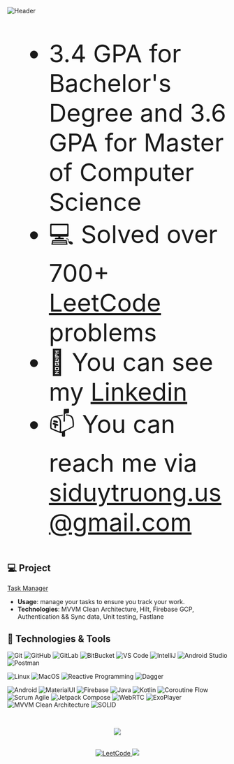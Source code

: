 ![Header](./github-header-image.png)

<div style="font-size:4em;">
        
- 3.4 GPA for Bachelor's Degree and 3.6 GPA for Master of Computer Science
- 💻 Solved over 700+ [LeetCode](https://leetcode.com/u/duytruong-us/) problems 
- 🔗 You can see my [Linkedin](https://www.linkedin.com/in/siduytruong/)
- 📫 You can reach me via siduytruong.us@gmail.com

</div>

## 💻 Project

[Task Manager](https://github.com/siduytruong-us/task-manager)
- **Usage**: manage your tasks to ensure you track your work.
- **Technologies**: MVVM Clean Architecture, Hilt, Firebase GCP, Authentication && Sync data, Unit testing, Fastlane

## 🚀 Technologies & Tools

  ![Git](https://img.shields.io/badge/-Git-black?style=flat-square&logo=git)
  ![GitHub](https://img.shields.io/badge/-GitHub-181717?style=flat-square&logo=github)
  ![GitLab](https://img.shields.io/badge/-GitLab-FCA121?style=flat-square&logo=gitlab)
  ![BitBucket](https://img.shields.io/badge/-BitBucket-darkblue?style=flat-square&logo=bitbucket)
  ![VS Code](https://img.shields.io/badge/-VS%20Code-007ACC?style=flat-square&logo=visual-studio-code)
  ![IntelliJ](https://img.shields.io/badge/-IntelliJ%20IDEA-black?style=flat-square&logo=jetbrains)
  ![Android Studio](https://img.shields.io/badge/Android%20Studio-4.1.2-green?logo=android)
  ![Postman](https://img.shields.io/badge/Postman-black?style=flat-square&logo=postman)
   
  ![Linux](https://img.shields.io/badge/Linux-black?style=flat-square&logo=linux)
  ![MacOS](https://img.shields.io/badge/MacOS-silver?logo=apple)
  ![Reactive Programming](https://img.shields.io/badge/Reactive%20Programming-blue?logo=reactivex)
  ![Dagger](https://img.shields.io/badge/Dagger-2.38.1-brightgreen?logo=dagger)

  ![Android](https://img.shields.io/badge/Android-05150C?style=flat-square&logo=android)
  ![MaterialUI](https://img.shields.io/badge/-MaterialUI-0081CB?style=flat-square&logo=material-UI)
  ![Firebase](https://img.shields.io/badge/Firebase-black?style=flat-square&logo=firebase)
  ![Java](https://img.shields.io/badge/Java-orange?style=flat-square&logo=java)
  ![Kotlin]( https://img.shields.io/badge/Kotlin-black?style=flat-square&logo=kotlin)
  ![Coroutine Flow](https://img.shields.io/badge/Coroutine%20Android-blue?logo=kotlin)
  ![Scrum Agile](https://img.shields.io/badge/Scrum-Agile-blue?logo=scrumalliance)
  ![Jetpack Compose](https://img.shields.io/badge/Jetpack%20Compose-1.0.0-blue?logo=jetpackcompose) 
  ![WebRTC](https://img.shields.io/badge/WebRTC-1.0.0-blue?logo=webrtc)
  ![ExoPlayer](https://img.shields.io/badge/ExoPlayer-2.14.2-blue?logo=android)
  ![MVVM Clean Architecture](https://img.shields.io/badge/MVVM-Clean%20Architecture-brightgreen?logo=android)
  ![SOLID](https://img.shields.io/badge/SOLID-Principles-blue?logo=buffer)


<br>

<p align="center"> 
  <a href = "https://leetcode.com/u/duytruong-us/">
    <img src= "https://leetcard.jacoblin.cool/duytruong-us?theme=dark&font=Lato&ext=heatmap"/>
  </a>
</p> 

<br>


<div align="center">
  <a href="https://leetcode.com/u/duytruong-us/"><img src="https://img.shields.io/badge/-Leetcode-2EC866?style=for-the-badge&logo=LeetCode&logoColor=white" alt="LeetCode">
  </a>  
  <a href="https://www.linkedin.com/in/siduytruong/"><img src="https://img.shields.io/badge/LinkedIn-0077B5?style=for-the-badge&logo=linkedin&logoColor=white">
  </a>
</div>
